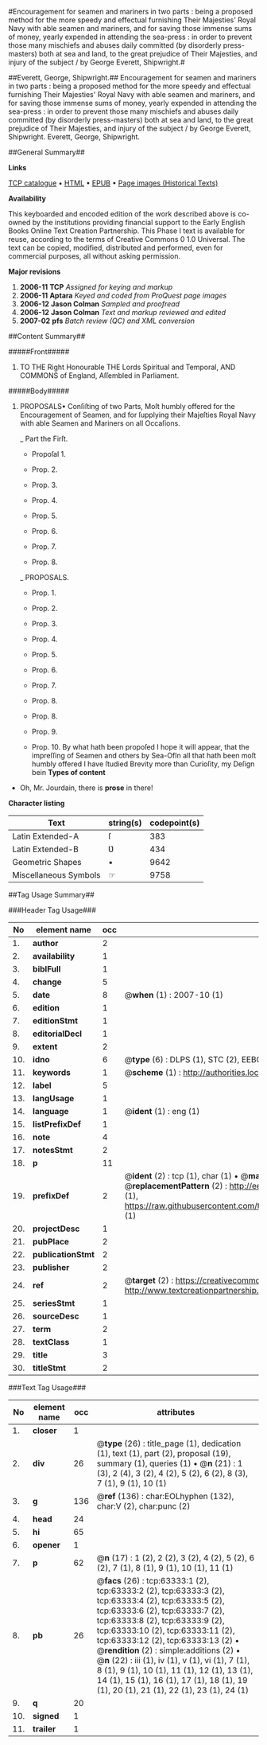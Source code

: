 #Encouragement for seamen and mariners in two parts : being a proposed method for the more speedy and effectual furnishing Their Majesties' Royal Navy with able seamen and mariners, and for saving those immense sums of money, yearly expended in attending the sea-press : in order to prevent those many mischiefs and abuses daily committed (by disorderly press-masters) both at sea and land, to the great prejudice of Their Majesties, and injury of the subject / by George Everett, Shipwright.#

##Everett, George, Shipwright.##
Encouragement for seamen and mariners in two parts : being a proposed method for the more speedy and effectual furnishing Their Majesties' Royal Navy with able seamen and mariners, and for saving those immense sums of money, yearly expended in attending the sea-press : in order to prevent those many mischiefs and abuses daily committed (by disorderly press-masters) both at sea and land, to the great prejudice of Their Majesties, and injury of the subject / by George Everett, Shipwright.
Everett, George, Shipwright.

##General Summary##

**Links**

[TCP catalogue](http://www.ota.ox.ac.uk/tcp/)  • 
[HTML](http://tei.it.ox.ac.uk/tcp/Texts-HTML/free/A38/A38834.html)  • 
[EPUB](http://tei.it.ox.ac.uk/tcp/Texts-EPUB/free/A38/A38834.epub) • 
[Page images (Historical Texts)](https://data.historicaltexts.jisc.ac.uk/view?pubId=eebo-12565855e&pageId=eebo-12565855e-63333-1)

**Availability**

This keyboarded and encoded edition of the
	       work described above is co-owned by the institutions
	       providing financial support to the Early English Books
	       Online Text Creation Partnership. This Phase I text is
	       available for reuse, according to the terms of Creative
	       Commons 0 1.0 Universal. The text can be copied,
	       modified, distributed and performed, even for
	       commercial purposes, all without asking permission.

**Major revisions**

1. __2006-11__ __TCP__ *Assigned for keying and markup*
1. __2006-11__ __Aptara__ *Keyed and coded from ProQuest page images*
1. __2006-12__ __Jason Colman__ *Sampled and proofread*
1. __2006-12__ __Jason Colman__ *Text and markup reviewed and edited*
1. __2007-02__ __pfs__ *Batch review (QC) and XML conversion*

##Content Summary##

#####Front#####

1. TO THE
Right Honourable
THE
Lords Spiritual and Temporal,
AND
COMMONS of England,
Aſſembled in Parliament.

#####Body#####

1. PROPOSALS▪
Conſiſting of two Parts,
Moſt humbly offered for the Encouragement of
Seamen, and for ſupplying their Majeſties
Royal Navy with able Seamen and Mariners on
all Occaſions.

    _ Part the Firſt.

      * Propoſal 1.

      * Prop. 2. 

      * Prop. 3.

      * Prop. 4. 

      * Prop. 5. 

      * Prop. 6. 

      * Prop. 7. 

      * Prop. 8. 

    _ PROPOSALS.

      * Prop. 1. 

      * Prop. 2. 

      * Prop. 3. 

      * Prop. 4. 

      * Prop. 5. 

      * Prop. 6. 

      * Prop. 7. 

      * Prop. 8. 

      * Prop. 8. 

      * Prop. 9. 

      * Prop. 10. 
By what hath been propoſed I hope it will appear, that
the impreſſing of Seamen and others by Sea-OfIn all that hath been moſt humbly offered I have ſtudied
Brevity more than Curioſity, my Deſign bein
**Types of content**

  * Oh, Mr. Jourdain, there is **prose** in there!

**Character listing**


|Text|string(s)|codepoint(s)|
|---|---|---|
|Latin Extended-A|ſ|383|
|Latin Extended-B|Ʋ|434|
|Geometric Shapes|▪|9642|
|Miscellaneous Symbols|☞|9758|

##Tag Usage Summary##

###Header Tag Usage###

|No|element name|occ|attributes|
|---|---|---|---|
|1.|__author__|2||
|2.|__availability__|1||
|3.|__biblFull__|1||
|4.|__change__|5||
|5.|__date__|8| @__when__ (1) : 2007-10 (1)|
|6.|__edition__|1||
|7.|__editionStmt__|1||
|8.|__editorialDecl__|1||
|9.|__extent__|2||
|10.|__idno__|6| @__type__ (6) : DLPS (1), STC (2), EEBO-CITATION (1), OCLC (1), VID (1)|
|11.|__keywords__|1| @__scheme__ (1) : http://authorities.loc.gov/ (1)|
|12.|__label__|5||
|13.|__langUsage__|1||
|14.|__language__|1| @__ident__ (1) : eng (1)|
|15.|__listPrefixDef__|1||
|16.|__note__|4||
|17.|__notesStmt__|2||
|18.|__p__|11||
|19.|__prefixDef__|2| @__ident__ (2) : tcp (1), char (1)  •  @__matchPattern__ (2) : ([0-9\-]+):([0-9IVX]+) (1), (.+) (1)  •  @__replacementPattern__ (2) : http://eebo.chadwyck.com/downloadtiff?vid=$1&page=$2 (1), https://raw.githubusercontent.com/textcreationpartnership/Texts/master/tcpchars.xml#$1 (1)|
|20.|__projectDesc__|1||
|21.|__pubPlace__|2||
|22.|__publicationStmt__|2||
|23.|__publisher__|2||
|24.|__ref__|2| @__target__ (2) : https://creativecommons.org/publicdomain/zero/1.0/ (1), http://www.textcreationpartnership.org/docs/. (1)|
|25.|__seriesStmt__|1||
|26.|__sourceDesc__|1||
|27.|__term__|2||
|28.|__textClass__|1||
|29.|__title__|3||
|30.|__titleStmt__|2||


###Text Tag Usage###

|No|element name|occ|attributes|
|---|---|---|---|
|1.|__closer__|1||
|2.|__div__|26| @__type__ (26) : title_page (1), dedication (1), text (1), part (2), proposal (19), summary (1), queries (1)  •  @__n__ (21) : 1 (3), 2 (4), 3 (2), 4 (2), 5 (2), 6 (2), 8 (3), 7 (1), 9 (1), 10 (1)|
|3.|__g__|136| @__ref__ (136) : char:EOLhyphen (132), char:V (2), char:punc (2)|
|4.|__head__|24||
|5.|__hi__|65||
|6.|__opener__|1||
|7.|__p__|62| @__n__ (17) : 1 (2), 2 (2), 3 (2), 4 (2), 5 (2), 6 (2), 7 (1), 8 (1), 9 (1), 10 (1), 11 (1)|
|8.|__pb__|26| @__facs__ (26) : tcp:63333:1 (2), tcp:63333:2 (2), tcp:63333:3 (2), tcp:63333:4 (2), tcp:63333:5 (2), tcp:63333:6 (2), tcp:63333:7 (2), tcp:63333:8 (2), tcp:63333:9 (2), tcp:63333:10 (2), tcp:63333:11 (2), tcp:63333:12 (2), tcp:63333:13 (2)  •  @__rendition__ (2) : simple:additions (2)  •  @__n__ (22) : iii (1), iv (1), v (1), vi (1), 7 (1), 8 (1), 9 (1), 10 (1), 11 (1), 12 (1), 13 (1), 14 (1), 15 (1), 16 (1), 17 (1), 18 (1), 19 (1), 20 (1), 21 (1), 22 (1), 23 (1), 24 (1)|
|9.|__q__|20||
|10.|__signed__|1||
|11.|__trailer__|1||
